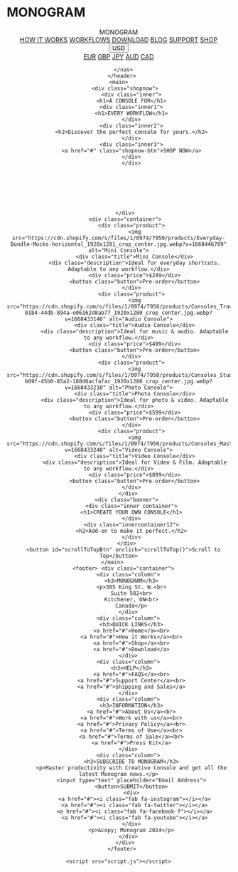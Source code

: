 # MONOGRAM






<!DOCTYPE html>
<html lang="en">
<head>
    <meta charset="UTF-8">
    <meta name="viewport" content="width=device-width, initial-scale=1.0">
    <title>Monogram Creative Console</title>
    <link rel="stylesheet" href="styles.css">
    <link rel="stylesheet" href=https://cdnjs.cloudflare.com/ajax/libs/font-awesome/6.6.0/css/all.min.css>
   
</head>
<body>
    <header>
        <div class="logo">
          <i class="fa-solid fa-kitchen-set"></i>
          <span>MONOGRAM</span>
        </div>
        <nav class="nav">
          <a href="#">HOW IT WORKS</a>
          <a href="#">WORKFLOWS</a>
          <a href="#">DOWNLOAD</a>
          <a href="#">BLOG</a>
          <a href="#">SUPPORT</a>
          <a href="#" class="shop-icon">SHOP</a>
          <i class="fa-solid fa-bag-shopping"></i>
        </div>
        <div class="currency-dropdown">
          <button class="currency-dropbtn">USD</button>
          <div class="currency-dropdown-content">
            <a href="#">EUR</a>
            <a href="#">GBP</a>
            <a href="#">JPY</a>
            <a href="#">AUD</a>
            <a href="#">CAD</a>
          </div>
        </div>
        </div>
        
        </nav> 
      </header>
    <main>
        <div class="shopnow">
            <div class="inner">
            <h1>A CONSOLE FOR</h1>
            <div class="inner1">
            <h1>EVERY WORKFLOW</h1>
            </div>
            <div class="inner2">
            <h2>Discover the perfect console for yours.</h2>
            </div>
            <div class="inner3">
            <a href="#" class="shopnow-btn">SHOP NOW</a>
            </div>
            </div>
            






        </div>
        <div class="container">
            <div class="product">
              <img src="https://cdn.shopify.com/s/files/1/0974/7950/products/Everyday-Bundle-Mocks-horizontal_1920x1281_crop_center.jpg.webp?v=1668446709" alt="Mini Console">
              <div class="title">Mini Console</div>
              <div class="description">Ideal for everyday shortcuts. Adaptable to any workflow.</div>
              <div class="price">$249</div>
              <button class="button">Pre-order</button>
            </div>
            <div class="product">
              <img src="https://cdn.shopify.com/s/files/1/0974/7950/products/Consoles_TravelerBracket1_Monogram_May2020_4561_30a35bd4-01b4-44db-894a-e06162d8ab77_1920x1280_crop_center.jpg.webp?v=1668433146" alt="Audio Console">
              <div class="title">Audio Console</div>
              <div class="description">Ideal for music & audio. Adaptable to any workflow.</div>
              <div class="price">$499</div>
              <button class="button">Pre-order</button>
            </div>
            <div class="product">
              <img src="https://cdn.shopify.com/s/files/1/0974/7950/products/Consoles_StudioBracket1_Monogram_May2020_4558_53685b21-b09f-45b0-85a2-180d6acfafac_1920x1280_crop_center.jpg.webp?v=1668433210" alt="Photo Console">
              <div class="title">Photo Console</div>
              <div class="description">Ideal for photo & video. Adaptable to any workflow.</div>
              <div class="price">$599</div>
              <button class="button">Pre-order</button>
            </div>
            <div class="product">
              <img src="https://cdn.shopify.com/s/files/1/0974/7950/products/Consoles_MasterBracket1_Monogram_May2020_4555_1920x1280_crop_center.jpg.webp?v=1668433240" alt="Video Console">
              <div class="title">Video Console</div>
              <div class="description">Ideal for Video & Film. Adaptable to any workflow.</div>
              <div class="price">$899</div>
              <button class="button">Pre-order</button>
            </div>
          </div>
         <div class="banner">
            <div class="inner container">
            <h1>CREATE YOUR OWN CONSOLE</h1>
            </div>
            <div class="innercontainer12">
            <h2>Add-on to make it perfect.</h2>
            </div>
         </div>
       <button id="scrollToTopBtn" onclick="scrollToTop()">Scroll to Top</button>
        </main>        
       <footer> <div class="container">
          <div class="column">
            <h3>MONOGRAM</h3>
            <p>305 King St. W.<br>
            Suite 502<br>
            Kitchener, ON<br>
            Canada</p>
          </div>
          <div class="column">
            <h3>QUICK LINKS</h3>
            <a href="#">Home</a><br>
            <a href="#">How it Works</a><br>
            <a href="#">Shop</a><br>
            <a href="#">Download</a>
          </div>
          <div class="column">
            <h3>HELP</h3>
            <a href="#">FAQS</a><br>
            <a href="#">Support Center</a><br>
            <a href="#">Shipping and Sales</a>
          </div>
          <div class="column">
            <h3>INFORMATION</h3>
            <a href="#">About Us</a><br>
            <a href="#">Work with us</a><br>
            <a href="#">Privacy Policy</a><br>
            <a href="#">Terms of Use</a><br>
            <a href="#">Terms of Sale</a><br>
            <a href="#">Press Kit</a>
          </div>
          <div class="column">
            <h3>SUBSCRIBE TO MONOGRAM</h3>
            <p>Master productivity with Creative Console and get all the latest Monogram news.</p>
            <input type="text" placeholder="Email Address">
            <button>SUBMIT</button>
            <div>
              <a href="#"><i class="fab fa-instagram"></i></a>
              <a href="#"><i class="fab fa-twitter"></i></a>
              <a href="#"><i class="fab fa-facebook-f"></i></a>
              <a href="#"><i class="fab fa-youtube"></i></a>
            </div>
            <p>&copy; Monogram 2024</p>
          </div>
        </div>
       </footer> 
   
    <script src="script.js"></script>
</body>
</html>

